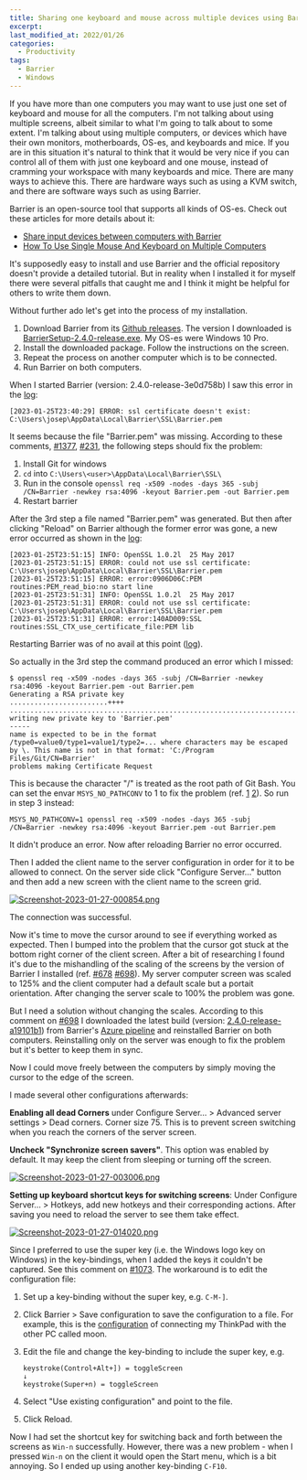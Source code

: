 ```yaml
---
title: Sharing one keyboard and mouse across multiple devices using Barrier
excerpt:
last_modified_at: 2022/01/26
categories:
  - Productivity
tags:
  - Barrier
  - Windows
---
```


If you have more than one computers you may want to use just one set of keyboard and mouse for all the computers. I'm not talking about using multiple screens, albeit similar to what I'm going to talk about to some extent. I'm talking about using multiple computers, or devices which have their own monitors, motherboards, OS-es, and keyboards and mice. If you are in this situation it's natural to think that it would be very nice if you can control all of them with just one keyboard and one mouse, instead of cramming your workspace with many keyboards and mice. There are many ways to achieve this. There are hardware ways such as using a KVM switch, and there are software ways such as using Barrier.

Barrier is an open-source tool that supports all kinds of OS-es. Check out these articles for more details about it:

- [Share input devices between computers with Barrier](https://www.linux-magazine.com/Issues/2019/224/Barrier)
- [How To Use Single Mouse And Keyboard on Multiple Computers](https://tehnoblog.org/how-to-share-one-mouse-and-keyboard-between-multiple-computers/)

It's supposedly easy to install and use Barrier and the official repository doesn't provide a detailed tutorial. But in reality when I installed it for myself there were several pitfalls that caught me and I think it might be helpful for others to write them down. 

Without further ado let's get into the process of my installation.

1.  Download Barrier from its [Github
    releases](https://github.com/debauchee/barrier/releases). The version I
    downloaded is [BarrierSetup-2.4.0-release.exe](https://github.com/debauchee/barrier/releases/tag/v2.4.0). My OS-es were Windows 10 Pro.
2.  Install the downloaded package. Follow the instructions on the
    screen.
3.  Repeat the process on another computer which is to be connected.
4.  Run Barrier on both computers.

When I started Barrier (version: 2.4.0-release-3e0d758b) I saw this error in the
[log](/_demo/barrier-log-1.txt):

    [2023-01-25T23:40:29] ERROR: ssl certificate doesn't exist: C:\Users\josep\AppData\Local\Barrier\SSL\Barrier.pem

It seems because the file "Barrier.pem" was missing. According to these comments,
[\#1377](https://github.com/debauchee/barrier/issues/1377#issuecomment-960535252),
[\#231](https://github.com/debauchee/barrier/issues/231#issuecomment-958800595),
the following steps should fix the problem:

1.  Install Git for windows
2.  `cd` into `C:\Users\<user>\AppData\Local\Barrier\SSL\`
3.  Run in the console
    `openssl req -x509 -nodes -days 365 -subj /CN=Barrier -newkey rsa:4096 -keyout Barrier.pem -out Barrier.pem`
4.  Restart barrier

After the 3rd step a file named "Barrier.pem" was generated. But then
after clicking "Reload" on Barrier although the former error was gone, a new
error occurred as shown in the [log](/_demo/barrier-log-2.txt):

    [2023-01-25T23:51:15] INFO: OpenSSL 1.0.2l  25 May 2017
    [2023-01-25T23:51:15] ERROR: could not use ssl certificate: C:\Users\josep\AppData\Local\Barrier\SSL\Barrier.pem
    [2023-01-25T23:51:15] ERROR: error:0906D06C:PEM routines:PEM_read_bio:no start line
    [2023-01-25T23:51:31] INFO: OpenSSL 1.0.2l  25 May 2017
    [2023-01-25T23:51:31] ERROR: could not use ssl certificate: C:\Users\josep\AppData\Local\Barrier\SSL\Barrier.pem
    [2023-01-25T23:51:31] ERROR: error:140AD009:SSL routines:SSL_CTX_use_certificate_file:PEM lib

Restarting Barrier was of no avail at this point ([log](/_demo/barrier-log-3.txt)).

So actually in the 3rd step the command produced an error which I missed:

    $ openssl req -x509 -nodes -days 365 -subj /CN=Barrier -newkey rsa:4096 -keyout Barrier.pem -out Barrier.pem
    Generating a RSA private key
    ........................++++
    ..............................................................................++++
    writing new private key to 'Barrier.pem'
    -----
    name is expected to be in the format /type0=value0/type1=value1/type2=... where characters may be escaped by \. This name is not in that format: 'C:/Program Files/Git/CN=Barrier'
    problems making Certificate Request

This is because the character "/" is treated as the root path of Git
Bash. You can set the envar `MSYS_NO_PATHCONV` to 1 to fix the problem
(ref.
[1](https://blog.csdn.net/weixin_44559544/article/details/125935462)
[2](https://github.com/openssl/openssl/issues/8795#issuecomment-484946228)).
So run in step 3 instead:

    MSYS_NO_PATHCONV=1 openssl req -x509 -nodes -days 365 -subj /CN=Barrier -newkey rsa:4096 -keyout Barrier.pem -out Barrier.pem

It didn't produce an error. Now after reloading Barrier no error occurred.

Then I added the client name to the server configuration in order for
it to be allowed to connect. On the server side click "Configure
Server…" button and then add a new screen with the client name to the
screen grid.

[![Screenshot-2023-01-27-000854.png](https://i.postimg.cc/X7N2JcNP/Screenshot-2023-01-27-000854.png)](https://postimg.cc/t7fdv6xd)

The connection was successful.

Now it's time to move the cursor around to see if everything worked as expected.
Then I bumped into the problem that the cursor got stuck at the bottom right
corner of the client screen. After a bit of researching I found it's due
to the mishandling of the scaling of the screens by the version of
Barrier I installed (ref.
[\#678](https://github.com/debauchee/barrier/issues/678#issuecomment-1217312753)
[\#698](https://github.com/debauchee/barrier/issues/698#issuecomment-1040069942)).
My server computer screen was scaled to 125% and the client computer had
a default scale but a portait orientation. After changing the server
scale to 100% the problem was gone.

But I need a solution without changing the scales. According to this comment on
[\#698](https://github.com/debauchee/barrier/issues/698#issuecomment-1040069942)
I downloaded the latest build (version:
[2.4.0-release-a19101b1](https://drive.google.com/file/d/16uPvwQLNrWwTeaJDV6AiPm3GhYbV3DAi/view?usp=share_link)) from Barrier's
[Azure pipeline](https://dev.azure.com/debauchee/Barrier/_build?definitionId=1)
and reinstalled Barrier on both computers. Reinstalling only on the server
was enough to fix the problem but it's better to keep them in sync.

Now I could move freely between the computers by simply moving the cursor
to the edge of the screen.

I made several other configurations afterwards:

**Enabling all dead Corners** under Configure Server… &gt; Advanced server
settings &gt; Dead corners. Corner size 75. This is to prevent screen
switching when you reach the corners of the server screen.

**Uncheck "Synchronize screen savers"**. This option was enabled by default. It may keep the client from sleeping or turning off the screen.

[![Screenshot-2023-01-27-003006.png](https://i.postimg.cc/V6zBdmB8/Screenshot-2023-01-27-003006.png)](https://postimg.cc/kVhtHrp1)

**Setting up keyboard shortcut keys for switching screens**: Under Configure
Server… &gt; Hotkeys, add new hotkeys and their corresponding actions.
After saving you need to reload the server to see them take effect.

[![Screenshot-2023-01-27-014020.png](https://i.postimg.cc/PfwGYvcy/Screenshot-2023-01-27-014020.png)](https://postimg.cc/QVhnrCjK)

Since I preferred to use the super key (i.e. the Windows logo key on
Windows) in the key-bindings, when I added the keys it couldn't be
captured. See this comment on
[\#1073](https://github.com/debauchee/barrier/issues/1073#issuecomment-1216680252).
The workaround is to edit the configuration file:

1.  Set up a key-binding without the super key, e.g. `C-M-]`.

2.  Click Barrier &gt; Save configuration to save the configuration to a
    file. For example, this is the [configuration](/_demo/barrier.sgc)
    of connecting my ThinkPad with the other PC called moon.

3.  Edit the file and change the key-binding to include the super key,
    e.g.

        keystroke(Control+Alt+]) = toggleScreen
        ↓
        keystroke(Super+n) = toggleScreen

4.  Select "Use existing configuration" and point to the file.

5.  Click Reload.

Now I had set the shortcut key for switching back and forth between the
screens as `Win-n` successfully. However, there was a new problem - when
I pressed `Win-n` on the client it would open the Start menu, which is a
bit annoying. So I ended up using another key-binding `C-F10`.
